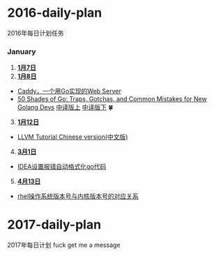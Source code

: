 # 2016-daily-plan
2016年每日计划任务

### January
1. **[1月7日](/issues/1)**
2. **[1月8日](/issues/2)**
  * [Caddy，一个用Go实现的Web Server](http://tonybai.com/2015/06/04/caddy-a-web-server-in-go/r-in-go/)
  * [50 Shades of Go: Traps, Gotchas, and Common Mistakes for New Golang Devs](http://devs.cloudimmunity.com/gotchas-and-common-mistakes-in-go-golang/)   [中译版上](http://blog.hackcv.com/index.php/archives/80/)  [中译版下](http://blog.hackcv.com/index.php/archives/82/)   :four_leaf_clover:
3. **[1月12日](/issues/5)**
  * [LLVM Tutorial Chinese version(中文版)](http://kaleidoscope-llvm-tutorial-zh-cn.readthedocs.org/zh_CN/latest/)
4. **[3月1日]()**
  * [IDEA设置报错自动格式化go代码](http://stackoverflow.com/questions/33774950/execute-gofmt-on-file-save-in-intellij)
5. **[4月13日]()**
  * [rhel操作系统版本号与内核版本号的对应关系](https://access.redhat.com/articles/3078)
  
  
  # 2017-daily-plan
  2017年每日计划
  fuck get me a message
